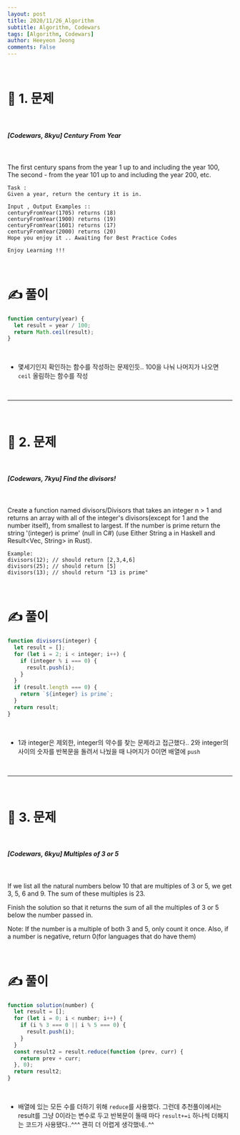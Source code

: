 ```yaml
---
layout: post
title: 2020/11/26_Algorithm
subtitle: Algorithm, Codewars
tags: [Algorithm, Codewars]
author: Heeyeon Jeong
comments: False
---
```


<br>

# 📌 1. 문제

<br>

##### [Codewars, 8kyu] Century From Year

<br>

The first century spans from the year 1 up to and including the year 100, The second - from the year 101 up to and including the year 200, etc.

```console
Task :
Given a year, return the century it is in.

Input , Output Examples ::
centuryFromYear(1705) returns (18)
centuryFromYear(1900) returns (19)
centuryFromYear(1601) returns (17)
centuryFromYear(2000) returns (20)
Hope you enjoy it .. Awaiting for Best Practice Codes

Enjoy Learning !!!
```

<br>

# ✍ 풀이

```javascript
function century(year) {
  let result = year / 100;
  return Math.ceil(result);
}
```

<br>

- 몇세기인지 확인하는 함수를 작성하는 문제인듯.. 100을 나눠 나머지가 나오면 `ceil` 올림하는 함수를 작성

<br>

---

<br>

# 📌 2. 문제

<br>

##### [Codewars, 7kyu] Find the divisors!

<br>

Create a function named divisors/Divisors that takes an integer n > 1 and returns an array with all of the integer's divisors(except for 1 and the number itself), from smallest to largest. If the number is prime return the string '(integer) is prime' (null in C#) (use Either String a in Haskell and Result<Vec<u32>, String> in Rust).

```console
Example:
divisors(12); // should return [2,3,4,6]
divisors(25); // should return [5]
divisors(13); // should return "13 is prime"
```

<br>

# ✍ 풀이

```javascript
function divisors(integer) {
  let result = [];
  for (let i = 2; i < integer; i++) {
    if (integer % i === 0) {
      result.push(i);
    }
  }
  if (result.length === 0) {
    return `${integer} is prime`;
  }
  return result;
}
```

<br>

- 1과 integer은 제외한, integer의 약수를 찾는 문제라고 접근했다.. 2와 integer의 사이의 숫자를 반복문을 돌려서 나눴을 때 나머지가 0이면 배열에 `push`

<br>

---

<br>

# 📌 3. 문제

<br>

##### [Codewars, 6kyu] Multiples of 3 or 5

<br>

If we list all the natural numbers below 10 that are multiples of 3 or 5, we get 3, 5, 6 and 9. The sum of these multiples is 23.

Finish the solution so that it returns the sum of all the multiples of 3 or 5 below the number passed in.

Note: If the number is a multiple of both 3 and 5, only count it once. Also, if a number is negative, return 0(for languages that do have them)

<br>

# ✍ 풀이

```javascript
function solution(number) {
  let result = [];
  for (let i = 0; i < number; i++) {
    if (i % 3 === 0 || i % 5 === 0) {
      result.push(i);
    }
  }
  const result2 = result.reduce(function (prev, curr) {
    return prev + curr;
  }, 0);
  return result2;
}
```

<br>

- 배열에 있는 모든 수를 더하기 위해 `reduce`를 사용했다. 그런데 추천풀이에서는 result를 그냥 0이라는 변수로 두고 반복문이 돌때 마다 `result+=i` 하나씩 더해지는 코드가 사용됐다..^^^ 괜히 더 어렵게 생각했네..^^
